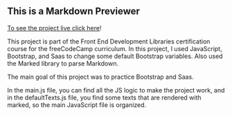 ## This is a Markdown Previewer

[To see the project live click here](https://jvitoralb.github.io/Markdown-Previewer/)!

This project is part of the Front End Development Libraries certification course for the freeCodeCamp curriculum.
In this project, I used JavaScript, Bootstrap, and Saas to change some default Bootstrap variables.
Also used the Marked library to parse Markdown.

The main goal of this project was to practice Bootstrap and Saas.

In the main.js file, you can find all the JS logic to make the project work,
and in the defaultTexts.js file, you find some texts that are rendered with marked, so the main JavaScript file is organized.

